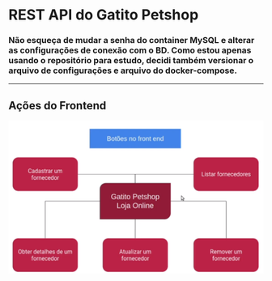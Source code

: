 # REST API do Gatito Petshop

### Não esqueça de mudar a senha do container MySQL e alterar as configurações de conexão com o BD. Como estou apenas usando o repositório para estudo, decidi também versionar o arquivo de configurações e arquivo do docker-compose.

---

## Ações do Frontend

![Ações que o Frontend pode tomar - Endpoints](./recursos_do_curso/acoes.png "Ações que o Frontend pode tomar - Endpoints")